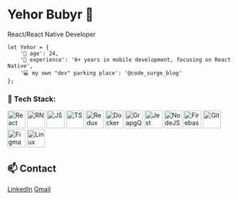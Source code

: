 # Yehor Bubyr 👋
React/React Native Developer

```
let Yehor = {
    '🌱 age': 24,
    '📱 experience': '6+ years in mobile development, focusing on React Native',
    '💻 my own "dev" parking place': '@code_surge_blog'
};
```
### 🧰 Tech Stack:

<p align="left">
  <img src="https://cdn.jsdelivr.net/gh/devicons/devicon@latest/icons/react/react-original-wordmark.svg" width="40" height="40" alt="React" />
  <img src="https://cdn.jsdelivr.net/gh/devicons/devicon@latest/icons/reactnative/reactnative-original-wordmark.svg" width="40" height="40" alt="RN" />
  <img src="https://cdn.jsdelivr.net/gh/devicons/devicon@latest/icons/javascript/javascript-original.svg" width="40" height="40" alt="JS" />
  <img src="https://cdn.jsdelivr.net/gh/devicons/devicon@latest/icons/typescript/typescript-original.svg" width="40" height="40" alt="TS" />
  <img src="https://cdn.jsdelivr.net/gh/devicons/devicon@latest/icons/redux/redux-original.svg" width="40" height="40" alt="Redux"/>
  <img src="https://cdn.jsdelivr.net/gh/devicons/devicon@latest/icons/docker/docker-original.svg" width="40" height="40" alt="Docker"/>
  <img src="https://cdn.jsdelivr.net/gh/devicons/devicon@latest/icons/graphql/graphql-plain.svg" width="40" height="40" alt="GrapgQL"/>
  <img src="https://cdn.jsdelivr.net/gh/devicons/devicon@latest/icons/jest/jest-plain.svg" width="40" height="40" alt="Jest"/>
  <img src="https://cdn.jsdelivr.net/gh/devicons/devicon@latest/icons/nodejs/nodejs-plain-wordmark.svg" width="40" height="40" alt="NodeJS"/>
  <img src="https://cdn.jsdelivr.net/gh/devicons/devicon@latest/icons/firebase/firebase-original.svg" width="40" height="40" alt="Firebase" />
  <img src="https://cdn.jsdelivr.net/gh/devicons/devicon@latest/icons/git/git-original.svg" width="40" height="40" alt="Git"/>
  <img src="https://cdn.jsdelivr.net/gh/devicons/devicon@latest/icons/figma/figma-original.svg" width="40" height="40" alt="Figma"/>
  <img src="https://cdn.jsdelivr.net/gh/devicons/devicon@latest/icons/linux/linux-original.svg" width="40" height="40" alt="Linux"/>
</p>


## 📫 Contact
<p align="left" target="_blank">
    <a href="https://www.linkedin.com/in/yehor-bubyr/">LinkedIn</a>
    <a href="mailto:yehorbubyr@gmail.com">Gmail</a>
</p>
